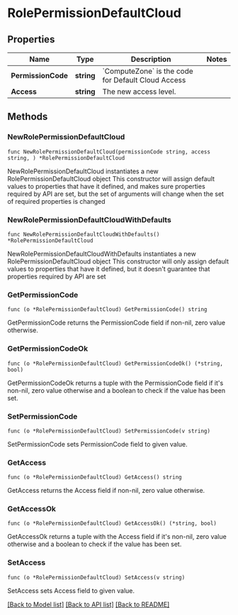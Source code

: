 # RolePermissionDefaultCloud

## Properties

Name | Type | Description | Notes
------------ | ------------- | ------------- | -------------
**PermissionCode** | **string** | &#x60;ComputeZone&#x60; is the code for Default Cloud Access | 
**Access** | **string** | The new access level. | 

## Methods

### NewRolePermissionDefaultCloud

`func NewRolePermissionDefaultCloud(permissionCode string, access string, ) *RolePermissionDefaultCloud`

NewRolePermissionDefaultCloud instantiates a new RolePermissionDefaultCloud object
This constructor will assign default values to properties that have it defined,
and makes sure properties required by API are set, but the set of arguments
will change when the set of required properties is changed

### NewRolePermissionDefaultCloudWithDefaults

`func NewRolePermissionDefaultCloudWithDefaults() *RolePermissionDefaultCloud`

NewRolePermissionDefaultCloudWithDefaults instantiates a new RolePermissionDefaultCloud object
This constructor will only assign default values to properties that have it defined,
but it doesn't guarantee that properties required by API are set

### GetPermissionCode

`func (o *RolePermissionDefaultCloud) GetPermissionCode() string`

GetPermissionCode returns the PermissionCode field if non-nil, zero value otherwise.

### GetPermissionCodeOk

`func (o *RolePermissionDefaultCloud) GetPermissionCodeOk() (*string, bool)`

GetPermissionCodeOk returns a tuple with the PermissionCode field if it's non-nil, zero value otherwise
and a boolean to check if the value has been set.

### SetPermissionCode

`func (o *RolePermissionDefaultCloud) SetPermissionCode(v string)`

SetPermissionCode sets PermissionCode field to given value.


### GetAccess

`func (o *RolePermissionDefaultCloud) GetAccess() string`

GetAccess returns the Access field if non-nil, zero value otherwise.

### GetAccessOk

`func (o *RolePermissionDefaultCloud) GetAccessOk() (*string, bool)`

GetAccessOk returns a tuple with the Access field if it's non-nil, zero value otherwise
and a boolean to check if the value has been set.

### SetAccess

`func (o *RolePermissionDefaultCloud) SetAccess(v string)`

SetAccess sets Access field to given value.



[[Back to Model list]](../README.md#documentation-for-models) [[Back to API list]](../README.md#documentation-for-api-endpoints) [[Back to README]](../README.md)


